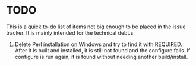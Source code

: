 # TODO
This is a quick to-do list of items not big enough to be placed in the issue 
tracker. It is mainly intended for the technical debt.s

1. Delete Perl installation on Windows and try to find it with REQUIRED. After 
it is built and installed, it is still not found and the configure fails. 
If configure is run again, it is found without needing another build/install.